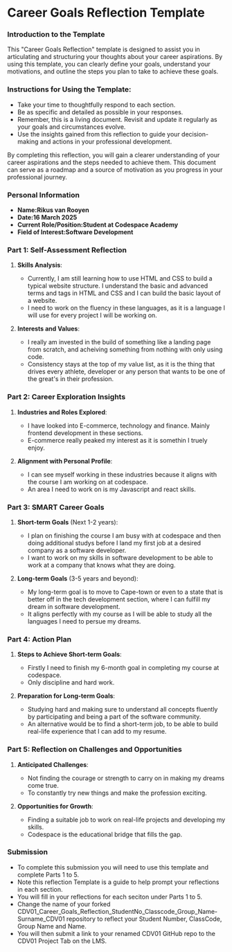 
# Career Goals Reflection Template

### Introduction to the Template

This "Career Goals Reflection" template is designed to assist you in articulating and structuring your thoughts about your career aspirations. By using this template, you can clearly define your goals, understand your motivations, and outline the steps you plan to take to achieve these goals.

### Instructions for Using the Template:

- Take your time to thoughtfully respond to each section.
- Be as specific and detailed as possible in your responses.
- Remember, this is a living document. Revisit and update it regularly as your goals and circumstances evolve.
- Use the insights gained from this reflection to guide your decision-making and actions in your professional development.

By completing this reflection, you will gain a clearer understanding of your career aspirations and the steps needed to achieve them. This document can serve as a roadmap and a source of motivation as you progress in your professional journey.

### Personal Information

- **Name:Rikus van Rooyen**
- **Date:16 March 2025**
- **Current Role/Position:Student at Codespace Academy**
- **Field of Interest:Software Development**

### Part 1: Self-Assessment Reflection

1. **Skills Analysis**:
    
    - Currently, I am still learning how to use HTML and CSS to build a typical website structure. I understand the basic and advanced terms and tags in HTML and CSS and I can build the basic layout of a website.
    - I need to work on the fluency in these languages, as it is a language I will use for every project I will be working on.
2. **Interests and Values**:
    
    - I really am invested in the build of something like a landing page from scratch, and acheiving something from nothing with only using code.
    - Consistency stays at the top of my value list, as it is the thing that drives every athlete, developer or any person that wants to be one of the great's in their profession.

### Part 2: Career Exploration Insights

1. **Industries and Roles Explored**:
    
    - I have looked into E-commerce, technology and finance. Mainly frontend development in these sections.
    - E-commerce really peaked my interest as it is somethin I truely enjoy.
2. **Alignment with Personal Profile**:
    
    - I can see myself working in these industries because it aligns with the course I am working on at codespace.
    - An area I need to work on is my Javascript and react skills.

### Part 3: SMART Career Goals

1. **Short-term Goals** (Next 1-2 years):
    
    - I plan on finishing the course I am busy with at codespace and then doing additional studys before I land my first job at a desired company as a software developer.
    - I want to work on my skills in software development to be able to work at a company that knows what they are doing.
2. **Long-term Goals** (3-5 years and beyond):
    
    - My long-term goal is to move to Cape-town or even to a state that is better off in the tech development section, where I can fulfill my dream in software development.
    - It aligns perfectly with my course as I will be able to study all the languages I need to persue my dreams.

### Part 4: Action Plan

1. **Steps to Achieve Short-term Goals**:
    
    - Firstly I need to finish my 6-month goal in completing my course at codespace.
    - Only discipline and hard work.
2. **Preparation for Long-term Goals**:
    
    - Studying hard and making sure to understand all concepts fluently by participating and being a part of the software community.
    - An alternative would be to find a short-term job, to be able to build real-life experience that I can add to my resume.

### Part 5: Reflection on Challenges and Opportunities

1. **Anticipated Challenges**:
    
    - Not finding the courage or strength to carry on in making my dreams come true.
    - To constantly try new things and make the profession exciting.
2. **Opportunities for Growth**:
    
    - Finding a suitable job to work on real-life projects and developing my skills.
    - Codespace is the educational bridge that fills the gap.

### Submission

- To complete this submission you will need to use this template and complete Parts 1 to 5.
- Note this reflection Template is a guide to help prompt your reflections in each section.
- You will fill in your reflections for each seciton under Parts 1 to 5.
- Change the name of your forked CDV01_Career_Goals_Reflection_StudentNo_Classcode_Group_Name-Surname_CDV01 repository to reflect your Student Number, ClassCode, Group Name and Name.
- You will then submit a link to your renamed CDV01 GitHub repo to the CDV01 Project Tab on the LMS.


